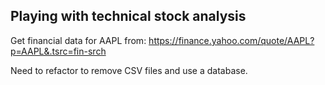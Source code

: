 ## Playing with technical stock analysis

Get financial data for AAPL from:
https://finance.yahoo.com/quote/AAPL?p=AAPL&.tsrc=fin-srch


Need to refactor to remove CSV files and use
a database.
